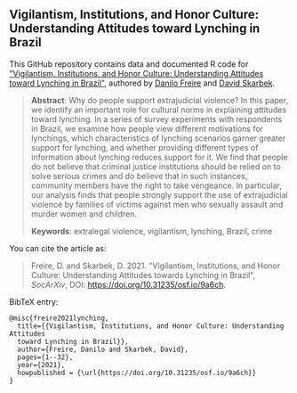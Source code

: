 ## Vigilantism, Institutions, and Honor Culture: Understanding Attitudes toward Lynching in Brazil

This GitHub repository contains data and documented R code for ["Vigilantism,
Institutions, and Honor Culture: Understanding Attitudes toward Lynching in
Brazil"](https://github.com/danilofreire/lynching-experiment-brazil/blob/master/article/main.pdf), authored by [Danilo Freire](http://danilofreire.github.io) and [David Skarbek](http://davidskarbek.com). 

> **Abstract**: Why do people support extrajudicial violence? In this paper, we identify an important role for cultural norms in explaining attitudes toward lynching. In a series of survey experiments with respondents in Brazil, we examine how people view different motivations for lynchings, which characteristics of lynching scenarios garner greater support for lynching, and whether providing different types of information about lynching reduces support for it. We find that people do not believe that criminal justice institutions should be relied on to solve serious crimes and do believe that in such instances, community members have the right to take vengeance. In particular, our analysis finds that people strongly support the use of extrajudicial violence by families of victims against men who sexually assault and murder women and children.
>
> **Keywords**: extralegal violence, vigilantism, lynching, Brazil, crime 

You can cite the article as: 

> Freire, D. and Skarbek, D. 2021. "Vigilantism, Institutions, and Honor Culture: Understanding Attitudes towards Lynching in Brazil", _SocArXiv_, DOI: <https://doi.org/10.31235/osf.io/9a6ch>.

BibTeX entry:

```
@misc{freire2021lynching,
  title={{Vigilantism, Institutions, and Honor Culture: Understanding Attitudes
  toward Lynching in Brazil}},
  author={Freire, Danilo and Skarbek, David},
  pages={1--32},
  year={2021},
  howpublished = {\url{https://doi.org/10.31235/osf.io/9a6ch}}
}
```
